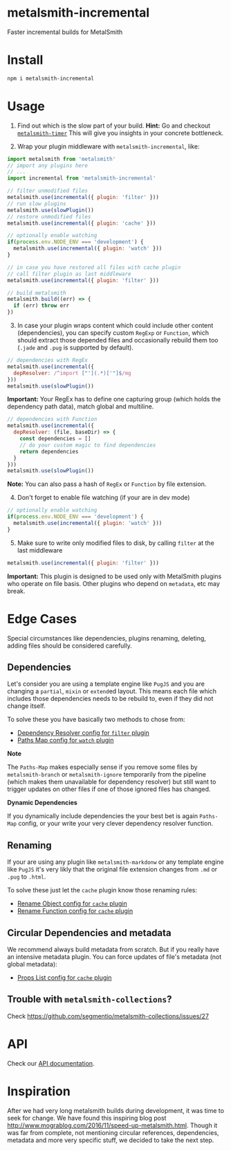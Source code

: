 # metalsmith-incremental

Faster incremental builds for MetalSmith

# Install

````sh
npm i metalsmith-incremental
````

# Usage

1. Find out which is the slow part of your build.
**Hint:** Go and checkout [`metalsmith-timer`](https://www.npmjs.com/package/metalsmith-timer)
This will give you insights in your concrete bottleneck.

2. Wrap your plugin middleware with `metalsmith-incremental`, like:

  ````js
  import metalsmith from 'metalsmith'
  // import any plugins here
  // ...
  import incremental from 'metalsmith-incremental'

  // filter unmodified files
  metalsmith.use(incremental({ plugin: 'filter' }))
  // run slow plugins
  metalsmith.use(slowPlugin())
  // restore unmodified files
  metalsmith.use(incremental({ plugin: 'cache' }))

  // optionally enable watching
  if(process.env.NODE_ENV === 'development') {
    metalsmith.use(incremental({ plugin: 'watch' }))
  }

  // in case you have restored all files with cache plugin
  // call filter plugin as last middleware
  metalsmith.use(incremental({ plugin: 'filter' }))

  // build metalsmith
  metalsmith.build((err) => {
    if (err) throw err
  })
  ````

3. In case your plugin wraps content which could include other content (dependencies), you can specify custom `RegExp` or `Function`, which should extract those depended files and occasionally rebuild them too (`.jade` and `.pug` is supported by default).

  ````js
  // dependencies with RegEx
  metalsmith.use(incremental({
    depResolver: /^import ["'](.*)['"]$/mg
  }))
  metalsmith.use(slowPlugin())
  ````

  **Important:** Your RegEx has to define one capturing group (which holds the dependency path data), match global and multiline.

  ````js
  // dependencies with Function
  metalsmith.use(incremental({
    depResolver: (file, baseDir) => {
      const dependencies = []
      // do your custom magic to find dependencies
      return dependencies
    }
  }))
  metalsmith.use(slowPlugin())
  ````

  **Note:** You can also pass a hash of `RegEx` or `Function` by file extension.

4. Don't forget to enable file watching (if your are in dev mode)

  ````js
  // optionally enable watching
  if(process.env.NODE_ENV === 'development') {
    metalsmith.use(incremental({ plugin: 'watch' }))
  }
  ````

5. Make sure to write only modified files to disk, by calling `filter` at the last middleware

  ````js
  metalsmith.use(incremental({ plugin: 'filter' }))
  ````

  **Important:** This plugin is designed to be used only with MetalSmith plugins who operate on file basis. Other plugins who depend on `metadata`, etc may break.

# Edge Cases

Special circumstances like dependencies, plugins renaming, deleting, adding files should be considered carefully.

## Dependencies

Let's consider you are using a template engine like `PugJS` and you are changing a `partial`, `mixin` or `extend`ed layout.
This means each file which includes those dependencies needs to be rebuild to, even if they did not change itself.

To solve these you have basically two methods to chose from:
* [Dependency Resolver config for `filter` plugin](.API.md#dependencyresolver)
* [Paths Map config for `watch` plugin](.API.md#pathsobject)

**Note**

The `Paths-Map` makes especially sense if you remove some files by `metalsmith-branch` or `metalsmith-ignore` temporarily from the pipeline (which makes them unavailable for dependency resolver) but still want to trigger updates on other files if one of those ignored files has changed.

**Dynamic Dependencies**

If you dynamically include dependencies the your best bet is again `Paths-Map` config, or your write your very clever dependency resolver function.

## Renaming

If your are using any plugin like `metalsmith-markdonw` or any template engine like `PugJS` it's very likly that the original file extension changes from `.md` or `.pug` to `.html`.

To solve these just let the `cache` plugin know those renaming rules:
* [Rename Object config for `cache` plugin](.API.md#renameobject)
* [Rename Function config for `cache` plugin](.API.md#renamefunction)

## Circular Dependencies and metadata

We recommend always build metadata from scratch. But if you really have an intensive metadata plugin. You can force updates of file's metadata (not global metadata):
* [Props List config for `cache` plugin](.API.md#propslist)

## Trouble with `metalsmith-collections`?

Check https://github.com/segmentio/metalsmith-collections/issues/27

# API

Check our [API documentation](./API.md).

# Inspiration
After we had very long metalsmith builds during development, it was time to seek for change.
We have found this inspiring blog post http://www.mograblog.com/2016/11/speed-up-metalsmith.html.
Though it was far from complete, not mentioning circular references, dependencies, metadata and more very specific stuff, we decided to take the next step.
